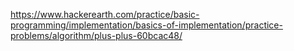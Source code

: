 https://www.hackerearth.com/practice/basic-programming/implementation/basics-of-implementation/practice-problems/algorithm/plus-plus-60bcac48/
